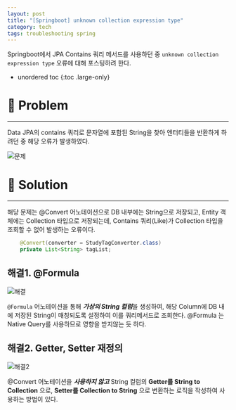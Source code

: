 ```yaml
---
layout: post
title: "[Springboot] unknown collection expression type"
category: tech
tags: troubleshooting spring
---
```


Springboot에서 JPA Contains 쿼리 메서드를 사용하던 중 `unknown collection expression type` 오류에 대해 포스팅하려 한다.

* unordered toc
{:toc .large-only}

# 👿 Problem
***

Data JPA의 contains 쿼리로 문자열에 포함된 String을 찾아 엔터티들을 반환하게 하려던 중 해당 오류가 발생하였다.

![문제](https://user-images.githubusercontent.com/44282342/205432515-2f35268d-a9a9-4914-b2c3-9cd1bd51a514.PNG)


# 👼 Solution
***

해당 문제는 @Convert 어노테이션으로 DB 내부에는 String으로 저장되고, Entity 객체에는 Collection 타입으로 저장되는데, Contains 쿼리(Like)가 Collection 타입을 조회할 수 없어 발생하는 오류이다.

``` java
    @Convert(converter = StudyTagConverter.class)
    private List<String> tagList;
```

## 해결1. @Formula

![해결](https://user-images.githubusercontent.com/44282342/205432590-94b8af47-5dfc-4c4f-9b40-e7cbdab1d589.png)

`@Formula` 어노테이션을 통해 ***가상의 String 컬럼***을 생성하여, 해당 Column에 DB 내에 저장된 String이 매칭되도록 설정하여 이를 쿼리메서드로 조회한다.
@Formula 는 Native Query를 사용하므로 영향을 받지않는 듯 하다.

## 해결2. Getter, Setter 재정의

![해결2](https://user-images.githubusercontent.com/44282342/205432949-073a0ae7-2361-4b35-a770-674b13f90258.png)

@Convert 어노테이션을 ***사용하지 않고*** String 컬럼의 **Getter를 String to Collection** 으로, **Setter를 Collection to String** 으로 변환하는 로직을 작성하여 사용하는 방법이 있다.
